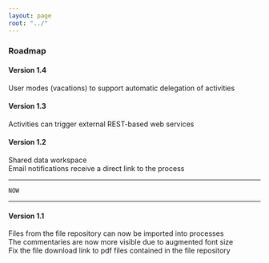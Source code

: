 ```yaml
---
layout: page
root: "../"
---
```


### Roadmap


#### Version 1.4
<div class="new-feature">User modes (vacations) to support automatic delegation of activities</div>

#### Version 1.3
<div class="new-feature">Activities can trigger external REST-based web services</div>

#### Version 1.2
<div class="new-feature">Shared data workspace</div>
<div class="enhacement">Email notifications receive a direct link to the process</div>

* * *
	NOW
* * *

#### Version 1.1

<div class="new-feature">Files from the file repository can now be imported into processes</div>
<div class="enhacement">The commentaries are now more visible due to augmented font size</div>
<div class="bug-fix">Fix the file download link to pdf files contained in the file repository</div>


